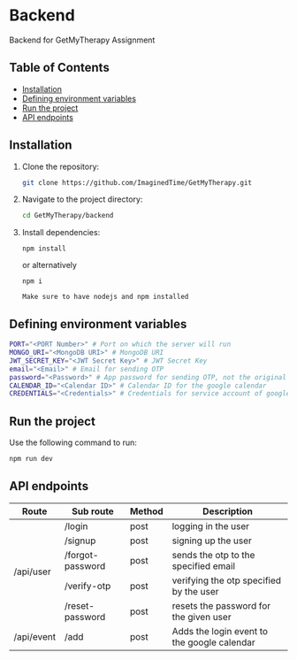 # Backend

Backend for GetMyTherapy Assignment

## Table of Contents

- [Installation](#installation)
- [Defining environment variables](#defining-environment-variables)
- [Run the project](#run-the-project)
- [API endpoints](#api-endpoints)

## Installation

1. Clone the repository:

    ```bash
    git clone https://github.com/ImaginedTime/GetMyTherapy.git
    ```

2. Navigate to the project directory:

    ```bash
    cd GetMyTherapy/backend
    ```

3. Install dependencies:

   ```node
   npm install
   ```

   or alternatively

   ```node
   npm i
   ```

   `Make sure to have nodejs and npm installed`

## Defining environment variables

```bash
PORT="<PORT Number>" # Port on which the server will run
MONGO_URI="<MongoDB URI>" # MongoDB URI
JWT_SECRET_KEY="<JWT Secret Key>" # JWT Secret Key
email="<Email>" # Email for sending OTP
password="<Password>" # App password for sending OTP, not the original gmail password
CALENDAR_ID="<Calendar ID>" # Calendar ID for the google calendar
CREDENTIALS="<Credentials>" # Credentials for service account of google calendar -> json file that you get after creating a service account
```


## Run the project

Use the following command to run:

```bash
npm run dev
```


## API endpoints

<table>
    <thead>
        <tr>
            <th>Route</th>
            <th>Sub route</th>
            <th>Method</th>
            <th>Description</th>
        </tr>
    </thead>
    <tbody>
        <tr>
            <td rowspan=5>/api/user</td>
            <td>/login</td>
            <td>post</td>
            <td>logging in the user</td>
        </tr>
        <tr>
            <td>/signup</td>
            <td>post</td>
            <td>signing up the user</td>
        </tr>
        <tr>
            <td>/forgot-password</td>
            <td>post</td>
            <td>sends the otp to the specified email</td>
        </tr>
        <tr>
            <td>/verify-otp</td>
            <td>post</td>
            <td>verifying the otp specified by the user</td>
        </tr>
        <tr>
            <td>/reset-password</td>
            <td>post</td>
            <td>resets the password for the given user</td>
        </tr>
        <tr>
            <td rowspan=1>/api/event</td>
            <td>/add</td>
            <td>post</td>
            <td>Adds the login event to the google calendar</td>
        </tr>
    </tbody>
</table>
